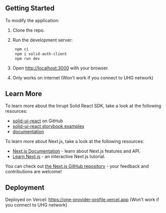 ## Getting Started

To modify the application:

1. Clone the repo.
2. Run the development server:

   ```bash
    npm ci
    npm i solid-auth-client
    npm run dev
   ```

3. Open [http://localhost:3000](http://localhost:3000) with your browser.

4. Only works on internet (Won't work if you connect to UHG network)

## Learn More

To learn more about the Inrupt Solid React SDK, take a look at the following resources:

- [solid-ui-react](https://github.com/inrupt/solid-ui-react) on GitHub
- [solid-ui-react storybook examples](https://solid-ui-react.vercel.app/?path=/story/*)
- [documentation](https://docs.inrupt.com/developer-tools/javascript/react-sdk/)

To learn more about Next.js, take a look at the following resources:

- [Next.js Documentation](https://nextjs.org/docs) - learn about Next.js features and API.
- [Learn Next.js](https://nextjs.org/learn) - an interactive Next.js tutorial.

You can check out [the Next.js GitHub repository](https://github.com/vercel/next.js/) - your feedback and contributions are welcome!

## Deployment
Deployed on Vercel: https://one-provider-profile.vercel.app (Won't work if you connect to UHG network)


